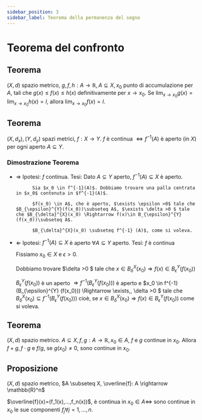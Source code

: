 ```yaml
---
sidebar_position: 3
sidebar_label: Teorema della permanenza del segno
---
```


# Teorema del confronto

## Teorema
$(X,d)$ spazio metrico, $g,f,h : A \rightarrow \mathbb{R}, A \subseteq X, x_0$ punto di accumulazione per $A$, tali che $g(x) \leq f(x)\leq h(x)$ definitivamente per $x \rightarrow x_0$. Se $\lim_{x \rightarrow x_0} g(x)=\lim_{x \rightarrow x_0} h(x)=l$, allora $\lim_{x \rightarrow x_0} f(x)=l$.

## Teorema
$(X,d_x),(Y,d_y)$ spazi metrici, $f:X \rightarrow Y$. $f$ è continua $\Leftrightarrow f^{-1}(A)$ è aperto (in $X$) per ogni aperto $A \subseteq Y$.

### Dimostrazione Teorema

- $\Rightarrow$ Ipotesi: $f$ continua. Tesi: Dato $A \subseteq Y$ aperto, $f^{-1}(A)\subseteq X$ è aperto.

            Sia $x_0 \in f^{-1}(A)$. Dobbiamo trovare una palla centrata in $x_0$ contenuta in $f^{-1}(A)$.

            $f(x_0) \in A$, che è aperto, $\exists \epsilon >0$ tale che $B_{\epsilon}^{Y}(f(x_0))\subseteq A$, $\exists \delta >0 $ tale che $B_{\delta}^{X}(x_0) \Rightarrow f(x)\in B_{\epsilon}^{Y}(f(x_0))\subseteq A$.

            $B_{\delta}^{X}(x_0) \subseteq f^{-1} (A)$, come si voleva.
- $\Leftarrow$ Ipotesi: $f^{-1}(A)\subseteq X$ è aperto $\forall A \subseteq Y$ aperto. Tesi: $f$ è continua

    Fissiamo $x_0 \in X$ e $\epsilon >0$.

    Dobbiamo trovare $\delta >0 $ tale che $x \in B_{\delta}^{X} (x_0) \Rightarrow f(x) \in B_{\epsilon}^{Y} (f(x_0))$

    $B_{\epsilon}^{Y} (f(x_0))$ è un aperto $\Rightarrow f^{-1}(B_{\epsilon}^{Y} (f(x_0)))$ è aperto e $x_0 \in f^{-1}(B_{\epsilon}^{Y} (f(x_0))) \Rightarrow \exists\,\, \delta >0 $ tale che $B_{\delta}^{X}(x_0) \subseteq f^{-1}(B_{\epsilon}^{Y}(f(x_0)))$ cioè, se $x \in B_{\delta}^{X}(x_0) \Rightarrow f(x) \in B_{\epsilon}^{Y}(f(x_0))$ come si voleva.

## Teorema
$(X,d)$ spazio metrico. $A \subseteq X, f,g: A \rightarrow \mathbb{R}, x_0 \in A$, $f$ e $g$ continue in $x_0$. Allora $f+g, f\cdot g$ e $f/g$, se $g(x_0)\neq 0$, sono continue in $x_0$.

## Proposizione
$(X,d)$ spazio metrico, $A \subseteq X, \overline{f}: A \rightarrow \mathbb{R}^n$

$\overline{f}(x)=(f_1(x),...,f_n(x))$, è continua in $x_0 \in A \Leftrightarrow$ sono continue in $x_0$ le sue componenti $f_j \forall j=1,...,n$.
